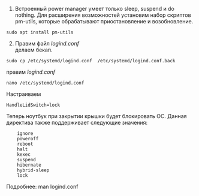 1. Встроенный power manager умеет только sleep, suspend и do nothing. Для расширения возможностей установим набор скриптов pm-utils, которые обрабатывают приостановление и возобновление.  
```
sudo apt install pm-utils
```
2. Правим файл *logind.conf*   
делаем бекап.  
```
sudo cp /etc/systemd/logind.conf  /etc/systemd/logind.conf.back
```
правим *logind.conf*  
```
nano /etc/systemd/logind.conf
```
Настраиваем    
```
HandleLidSwitch=lock
```
Теперь ноутбук при закрытии крышки будет блокировать ОС. Данная директива также поддерживает следующие значения:  
```
    ignore
    poweroff
    reboot
    halt
    kexec
    suspend
    hibernate
    hybrid-sleep
    lock
```
 Подробнее: man logind.conf
  
